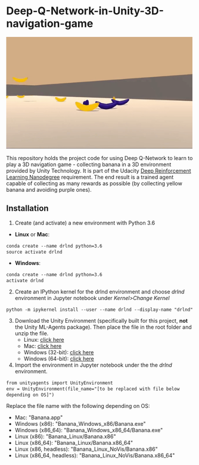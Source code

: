 # Deep-Q-Network-in-Unity-3D-navigation-game
<img src='banana_collector.gif' width="500" height="300">

This repository holds the project code for using Deep Q-Network to learn to play a 3D navigation game - collecting banana in a 3D environment provided by Unity Technology. It is part of the Udacity [Deep Reinforcement Learning Nanodegree](https://www.udacity.com/course/deep-reinforcement-learning-nanodegree--nd893) requirement. The end result is a trained agent capable of collecting as many rewards as possible (by collecting yellow banana and avoiding purple ones).

## Installation
1. Create (and activate) a new environment with Python 3.6
  * **Linux** or **Mac**:
```
conda create --name drlnd python=3.6
source activate drlnd
```
  * **Windows**:
```
conda create --name drlnd python=3.6 
activate drlnd
```
2. Create an IPython kernel for the drlnd environment and choose *drlnd* environment in Jupyter notebook under *Kernel>Change Kernel* 
```
python -m ipykernel install --user --name drlnd --display-name "drlnd"
```
3. Download the Unity Environment (specifically built for this project, **not** the Unity ML-Agents package). Then place the file in the root folder and unzip the file.
    * Linux: [click here](https://s3-us-west-1.amazonaws.com/udacity-drlnd/P1/Banana/Banana_Linux.zip)
    * Mac: [click here](https://s3-us-west-1.amazonaws.com/udacity-drlnd/P1/Banana/Banana.app.zip)
    * Windows (32-bit): [click here](https://s3-us-west-1.amazonaws.com/udacity-drlnd/P1/Banana/Banana_Windows_x86.zip)
    * Windows (64-bit): [click here](https://s3-us-west-1.amazonaws.com/udacity-drlnd/P1/Banana/Banana_Windows_x86_64.zip)
4. Import the environment in Jupyter notebook under the the *drlnd* environment.
```
from unityagents import UnityEnvironment
env = UnityEnvironment(file_name="[to be replaced with file below depending on OS]")
```
Replace the file name with the following depending on OS:  
  * Mac: "Banana.app"
  * Windows (x86): "Banana_Windows_x86/Banana.exe"
  * Windows (x86_64): "Banana_Windows_x86_64/Banana.exe"
  * Linux (x86): "Banana_Linux/Banana.x86"
  * Linux (x86_64): "Banana_Linux/Banana.x86_64"
  * Linux (x86, headless): "Banana_Linux_NoVis/Banana.x86"
  * Linux (x86_64, headless): "Banana_Linux_NoVis/Banana.x86_64"

